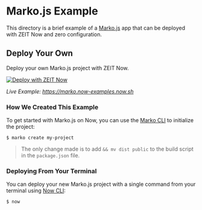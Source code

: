 # Marko.js Example

This directory is a brief example of a [Marko.js](https://markojs.com/) app that can be deployed with ZEIT Now and zero configuration.

## Deploy Your Own

Deploy your own Marko.js project with ZEIT Now.

[![Deploy with ZEIT Now](https://zeit.co/button)](https://zeit.co/new/project?template=https://github.com/zeit/now-examples/tree/master/marko)

*Live Example: https://marko.now-examples.now.sh*

### How We Created This Example

To get started with Marko.js on Now, you can use the [Marko CLI](https://github.com/marko-js/cli) to initialize the project:

```shell
$ marko create my-project
```

> The only change made is to add `&& mv dist public` to the build script in the `package.json` file.

### Deploying From Your Terminal

You can deploy your new Marko.js project with a single command from your terminal using [Now CLI](/download):

```shell
$ now
```
